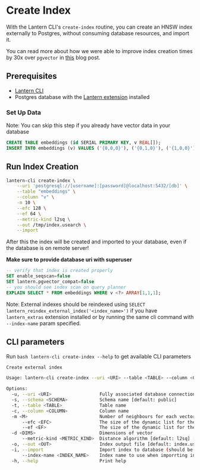 # Create Index

With the Lantern CLI's `create-index` routine, you can create an HNSW index externally to Postgres, without consuming database resources, and import it.

You can read more about how we were able to improve index creation times by 30x over `pgvector` in [this](/blog/hnsw-index-creation) blog post.

## Prerequisites

- [Lantern CLI](/docs/lantern-cli/install)
- Postgres database with the [Lantern extension](/docs/lantern-db/install) installed

### Set Up Data

Note: You can skip this step if you already have vector data in your database

```sql
CREATE TABLE embeddings (id SERIAL PRIMARY KEY, v REAL[]);
INSERT INTO embeddings (v) VALUES ('{0,0,0}'), ('{0,1,0}'), ('{1,0,0}');
```

## Run Index Creation

```bash
lantern-cli create-index \
    --uri 'postgresql://[username]:[password]@localhost:5432/[db]' \
    --table "embeddings" \
    --column "v" \
    -m 10 \
    --efc 128 \
    --ef 64 \
    --metric-kind l2sq \
    --out /tmp/index.usearch \
    --import
```

After this the index will be created and imported to your database, even if the database is on remote server!

**Make sure to provide database uri with superuser**

```sql
-- verify that index is created properly
SET enable_seqscan=false
SET lantern.pgvector_compat=false
-- you should see index scan on query planner
EXPLAIN SELECT * FROM embeddings WHERE v <?> ARRAY[1,1,1];
```

Note: External indexes should be reindexed using `SELECT lantern_reindex_external_index('<index_name>')` if you have `lantern_extras` extension installed or by running the same cli command with `--index-name` param specified.

## CLI parameters

Run `bash lantern-cli create-index --help` to get available CLI parameters

```bash
Create external index

Usage: lantern-cli create-index --uri <URI> --table <TABLE> --column <COLUMN> -d <DIMS> [MORE OPTIONS]

Options:
  -u, --uri <URI>                  Fully associated database connection string including db name
  -s, --schema <SCHEMA>            Schema name [default: public]
  -t, --table <TABLE>              Table name
  -c, --column <COLUMN>            Column name
  -m <M>                           Number of neighbours for each vector [default: 16]
      --efc <EFC>                  The size of the dynamic list for the nearest neighbors in construction [default: 128]
      --ef <EF>                    The size of the dynamic list for the nearest neighbors in search [default: 64]
  -d <DIMS>                        Dimensions of vector
      --metric-kind <METRIC_KIND>  Distance algorithm [default: l2sq] [possible values: l2sq, cos, hamming]
  -o, --out <OUT>                  Index output file [default: index.usearch]
  -i, --import                     Import index to database (should be run as db superuser to have access)
      --index-name <INDEX_NAME>    Index name to use when imporrting index to database
  -h, --help                       Print help
```
